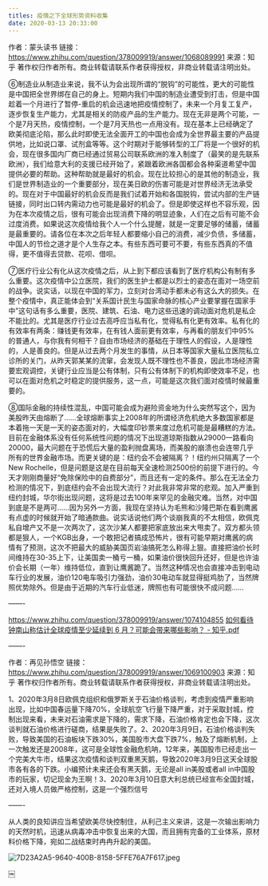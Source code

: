```yaml
---
titles: 疫情之下全球形势资料收集
date: 2020-03-13 20:33:00
---
```


作者：蒙头读书
链接：https://www.zhihu.com/question/378009919/answer/1068089991
来源：知乎
著作权归作者所有。商业转载请联系作者获得授权，非商业转载请注明出处。

⑥制造业从制造业来说，我不认为会出现所谓的“脱钩”的可能性，更大的可能性是中国把全世界绑在自己的身上。短期内我们中国的制造业遭受到打击，但是中国趁着一个月进行了暂停-重启的机会迅速地把疫情控制了，未来一个月复工复产，逐步恢复生产能力，尤其是相关的防疫产品的生产能力。现在无非是两个可能，一个是7月天热，疫情控制，一个是7月天热也一点用没有。现在基本上已经确定了欧美彻底沦陷，那么此时即使无法全面开工的中国也会成为全世界最主要的产品提供地，比如说口罩、试剂盒等等。这个时期对于能够转型的工厂将是一个很好的机会，现在很多国内厂商已经通过贸易公司联系欧洲的准入制度了（最笑的是先联系欧洲），我们给意大利的支援已经开始了，紧跟着欧洲各国都会各种渠道希望中国提供必要的帮助。这种帮助就是最好的机会。现在比较担心的是其他的制造业，我们是世界制造业的一个重要部分，现在美日欧的伤害可能是对世界经济无法承受的。现在对于中国最好的机会反而是我们试着开始和各国脱钩，尝试内部的生产链链接，同时出口转内需动力也可能是最好的机会了。但是即使这样也不容乐观，因为在本次疫情之后，很有可能会出现消费下降的明显迹象，人们在之后有可能不会过度消费。如果说这次疫情给我个人一个什么提醒，就是一定要足够的储蓄，储蓄是最重要的。请各位在本次之后年轻人都要缩小自己的消费，减少负债，多储蓄，中国人的节俭之道才是个人生存之本。有些东西可要可不要，有些东西真的不值得，更不值得去贷款、花呗、借呗。

⑦医疗行业公有化从这次疫情之后，从上到下都应该看到了医疗机构公有制有多么重要。这次疫情中公立医院，我们的医生护士都是以烈士的姿态在面对一场空前的战争。说实话，以现在中国的军力，立刻对台湾动手都未必有这么大的损失。在整个疫情中，真正能体会到“关系国计民生与国家命脉的核心产业要掌握在国家手中”这句话有多么重要，医院、建筑、石油、电力这些迅速的调动面对危机是私企不能比的。尤其是医疗行业过去高呼应当私有化，觉得私有化更有效率。私有化的有效率有两条：赚钱更有效率，在有钱人面前更有效率，与再看的朋友们中95%的普通人，与你我有何相干？自由市场经济的基础在于理性人的假设，人是理性的，人是善良的。但是从过去两个月发生的事情，从日本等国家大量私立医院私立诊所的关门，从昨天郭某某的流窜，会发现人既不理性也不善良，因此市场经济需要宏观调控，关键行业应当是公有体制，只有公有体制下的机构即使效率不足，也可以在面对危机之时稳定的提供服务，这一点，可能是这次我们面对疫情时候最重要的。

⑧国际金融的持续性混乱，中国可能会成为避险资金地为什么突然写这个，因为美股昨天由熔断了……全球熔断事实上2008年的所谓经济危机绝大多数国家都是本着拖一天是一天的姿态面对的，大幅度印钞票来度过危机可能是最糟糕的方法。目前在金融体系没有任何系统性问题的情况下出现道琼斯指数从29000一路看向20000，最大问题在于恐慌后大量的盈利抛盘离场，而美股的崩溃也会连带几乎所有的世界金融市场。而更关键的是：纽约会不会被隔离？！纽约州只隔离了一个New Rochelle，但是问题是这是在目前每天全速检测2500份的前提下进行的。今天才刚刚商量好“免除保险中的自费部分”，而且还有一定的条件。那么在无法全力检测的情况下，到底纽约会不会出现大流行？对此我非常非常的悲观。加入严重到纽约封城，华尔街出现问题，这将是过去100年来罕见的金融灾难。当然，对中国到底是不是两可……因为另外一方面，我现在坚持认为毛熊和沙隆巴斯在看到鹰酱有点虚的时候就开始了暗通款曲。说实话说他们两个谈崩我真的不太相信，欧佩克私自增产又不是一次两次了，这次沙某人都要把家底放出来大甩卖了。双方都头领都是狠人，一个KGB出身，一个敢把记者搞成恐怖片，很有可能早期对鹰酱的病情有了预测，这次不把最大的威胁美国页岩油搞死怎么称得上狠。直接把油价长时间维持在30-35上下，让美国卖一桶亏一桶，如果油价很快回升还好，但是也许油价会长期（一年）维持低位，直到让鹰酱跪了。当然这种情况也会直接冲击到电动车行业的发展，油价120电车吸引力强劲，油价30电动车就显得挺鸡肋了，当然牌照优势除外。但是由于近期的汽车行业低迷，牌照也有可能很快不成问题……

——-

https://www.zhihu.com/question/378009919/answer/1074104855
[如何看待钟南山称估计全球疫情至少延续到 6 月？可能会带来哪些影响？ - 知乎.pdf][1]

——-

作者：再见孙悟空
链接：https://www.zhihu.com/question/378009919/answer/1069100903
来源：知乎
著作权归作者所有。商业转载请联系作者获得授权，非商业转载请注明出处。

1、2020年3月8日欧佩克组织和俄罗斯关于石油价格谈判，考虑到疫情严重影响出现，比如中国春运量下降70%，全球航空飞行量下降严重，对于采取封城，控制出现来看，未来对石油需求是下降的，需求下降，石油价格肯定也会下降，这次谈判就石油价格进行磋商，结果是失败了。2、2020年3月9日，石油价格谈判失败，导致美国的石油板块下跌30%，美国股市大盘下跌7%，触及了熔断机制，上一次触发还是2008年，这可是全球性金融危机呐，12年来，美国股市已经走出一个完美大牛市，结果这次疫情和谈判双重黑天鹅，导致2020年3月9日这天全球股市各有各的下跌。小编预计未来还会有黑天鹅，无论是all in美股或者all in中国股市的玩家，切记现金为王啊！3、2020年3月10日意大利总统已经宣布全国封城，还对入境人员做严格控制，这是一个强烈信号

——-

从人类的良知讲应当希望欧美尽快控制住，从利己主义来讲，这是一次输出影响力的天然时机，迅速从病毒冲击中恢复出来的大国，而且拥有完备的工业体系，原材料价格下降，宛如二战结束时冉冉升起的美国。

![7D23A2A5-9640-400B-8158-5FFE76A7F617.jpeg][2]

￼


  [1]: http://blog.bobwxc.top/usr/uploads/2020/03/4173645170.pdf
  [2]: http://blog.bobwxc.top/usr/uploads/2020/03/461709565.jpeg